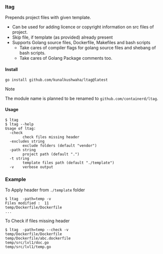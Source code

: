 ### ltag

Prepends project files with given template.

- Can be used for adding licence or copyright information on src files of project.
- Skip file, if template (as provided) already present 
- Supports Golang source files, Dockerfile, Makefiles and bash scripts
   - Take cares of compiler flags for golang source files and shebang of bash scripts.
   - Take cares of Golang Package comments too.


#### Install

```
go install github.com/kunalkushwaha/ltag@latest
```

> [!NOTE]
>
> The module name is planned to be renamed to `github.com/containerd/ltag`.

#### Usage

``` console
$ ltag
$ ltag --help
Usage of ltag:
  -check
        check files missing header
  -excludes string
        exclude folders (default "vendor")
  -path string
        project path (default ".")
  -t string
        template files path (default "./template")
  -v    verbose output

```

### Example

To Apply header from `./template` folder

``` console
$ ltag  -path=temp -v
Files modified :  11
temp/Dockerfile/Dockerfile
...
```

To Check if files missing header

``` console
$ ltag  -path=temp --check -v
temp/Dockerfile/Dockerfile
temp/Dockerfile/abc.dockerfile
temp/src/lvl1/doc.go
temp/src/lvl1/temp.go
```
